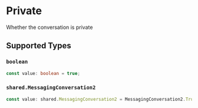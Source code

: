 # Private

Whether the conversation is private


## Supported Types

### `boolean`

```typescript
const value: boolean = true;
```

### `shared.MessagingConversation2`

```typescript
const value: shared.MessagingConversation2 = MessagingConversation2.True;
```

